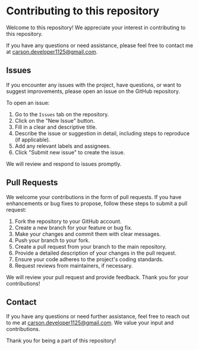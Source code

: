 # Contributing to this repository

Welcome to this repository! We appreciate your interest in contributing to this repository.

If you have any questions or need assistance, please feel free to contact me at [carson.developer1125@gmail.com](mailto:carson.developer1125@gmail.com).

## Issues

If you encounter any issues with the project, have questions, or want to suggest improvements, please open an issue on the GitHub repository.

To open an issue:

1. Go to the `Issues` tab on the repository.
2. Click on the "New Issue" button.
3. Fill in a clear and descriptive title.
4. Describe the issue or suggestion in detail, including steps to reproduce (if applicable).
5. Add any relevant labels and assignees.
6. Click "Submit new issue" to create the issue.

We will review and respond to issues promptly.

## Pull Requests

We welcome your contributions in the form of pull requests. If you have enhancements or bug fixes to propose, follow these steps to submit a pull request:

1. Fork the repository to your GitHub account.
2. Create a new branch for your feature or bug fix.
3. Make your changes and commit them with clear messages.
4. Push your branch to your fork.
5. Create a pull request from your branch to the main repository.
6. Provide a detailed description of your changes in the pull request.
7. Ensure your code adheres to the project's coding standards.
8. Request reviews from maintainers, if necessary.

We will review your pull request and provide feedback. Thank you for your contributions!

## Contact

If you have any questions or need further assistance, feel free to reach out to me at [carson.developer1125@gmail.com](mailto:carson.developer1125@gmail.com). We value your input and contributions.

Thank you for being a part of this repository!
